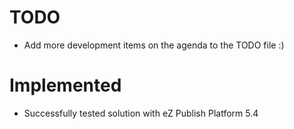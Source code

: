 TODO
====

* Add more development items on the agenda to the TODO file :)


Implemented
====

* Successfully tested solution with eZ Publish Platform 5.4

